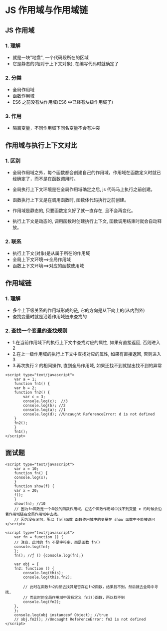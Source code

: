 # JS 作用域与作用域链

## JS 作用域

### 1. 理解

- 就是一块"地盘", 一个代码段所在的区域
- 它是静态的(相对于上下文对象), 在编写代码时就确定了

### 2. 分类

- 全局作用域
- 函数作用域
- ES6 之前没有块作用域(ES6 中已经有块级作用域了)

### 3. 作用

- 隔离变量，不同作用域下同名变量不会有冲突

## 作用域与执行上下文对比

### 1. 区别

- 全局作用域之外，每个函数都会创建自己的作用域，作用域在函数定义时就已经确定了，而不是在函数调用时。
- 全局执行上下文环境是在全局作用域确定之后, js 代码马上执行之前创建。
- 函数执行上下文是在调用函数时, 函数体代码执行之前创建。

- 作用域是静态的, 只要函数定义好了就一直存在, 且不会再变化。
- 执行上下文是动态的, 调用函数时创建执行上下文, 函数调用结束时就会自动释放。

### 2. 联系

- 执行上下文(对象)是从属于所在的作用域
- 全局上下文环境==>全局作用域
- 函数上下文环境==>对应的函数使用域

## 作用域链

### 1. 理解

- 多个上下级关系的作用域形成的链, 它的方向是从下向上的(从内到外)
- 查找变量时就是沿着作用域链来查找的

### 2. 查找一个变量的查找规则

- 1.在当前作用域下的执行上下文中查找对应的属性, 如果有直接返回, 否则进入 2
- 2.在上一级作用域的执行上下文中查找对应的属性, 如果有直接返回, 否则进入 3
- 3.再次执行 2 的相同操作, 直到全局作用域, 如果还找不到就抛出找不到的异常

```
<script type="text/javascript">
    var a = 1;
    function fn1() {
    var b = 2;
    function fn2() {
        var c = 3;
        console.log(c);  //3
        console.log(b); //2
        console.log(a); //1
        console.log(d); //Uncaught ReferenceError: d is not defined
    }
    fn2();
    }
    fn1();
</script>
```

## 面试题

```
<script type="text/javascript">
    var x = 10;
    function fn() {
    console.log(x);
    }
    function show(f) {
    var x = 20;
    f();
    }
    show(fn); //10
    // 因为fn函数是一个单独的函数作用域，在这个函数作用域中找不到变量 x 的时候会沿着作用域链在全局作用域中去找。
    // 因为没有闭包，所以 fn()函数 函数作用域中的变量在 show 函数中不能被访问
</script>
```

```
<script type="text/javascript">
    var fn = function () {
    // 注意，此时的 fn 不是字符串，而是函数 fn()
    console.log(fn);
    };
    fn(); //ƒ () {console.log(fn);}

    var obj = {
    fn2: function () {
        console.log(this);
        console.log(this.fn2);

        // 此时在函数fn2内部去找其是否存在fn2函数，结果找不到，然后就去全局中寻找,
        // 而此时的全局作用域中没有定义 fn2()函数，所以找不到
        console.log(fn2);
    },
    };
    console.log(obj instanceof Object); //true
    // obj.fn2(); //Uncaught ReferenceError: fn2 is not defined
</script>
```
